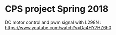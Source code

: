 # CPS project Spring 2018

DC motor control and pwm signal with L298N : https://www.youtube.com/watch?v=Da4HY7HZ6h0  
